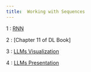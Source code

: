 ```yaml
---
title:  Working with Sequences
---
```


1
: [RNN](https://d2l.ai/chapter_recurrent-neural-networks/sequence.html)

2
: [Chapter 11 of DL Book]

3
: [LLMs Visualization](https://bbycroft.net/llm)

4
: [LLMs Presentation](https://www.canva.com/design/DAF5a0uiihg/ogI4UsGlIMTEPyNb90uArA/view?utm_content=DAF5a0uiihg&utm_campaign=designshare&utm_medium=link&utm_source=editor)

<!-- ```
T = 10
tau = 3
time = torch.arange(1, T + 1, dtype=torch.float32)
x = torch.sin(0.01 * time) + torch.randn(T) * 0.2
features = [x[i : T-tau+i] for i in range(tau)]
print(features)

features = torch.stack(features, 1)
labels = x[tau:].reshape((-1, 1))
features, labels
``` -->